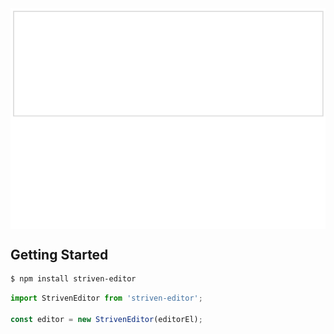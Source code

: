 <div style="display: flex; justify-content: center">
    <img src="./striven-editor.gif" alt="stirven-editor" />
</div>


## Getting Started

```sh
$ npm install striven-editor
```

```js
import StrivenEditor from 'striven-editor';

const editor = new StrivenEditor(editorEl);
```